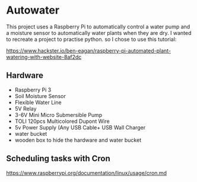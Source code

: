 # Autowater

This project uses a Raspberry Pi to automatically control a water pump and a moisture sensor to automatically water plants when they are dry.
I wanted to recreate a project to practise python. so I chose to use this tutorial:

https://www.hackster.io/ben-eagan/raspberry-pi-automated-plant-watering-with-website-8af2dc

## Hardware

- Raspberry Pi 3
- Soil Moisture Sensor
- Flexible Water Line
- 5V Relay
- 3-6V Mini Micro Submersible Pump
- TOLI 120pcs Multicolored Dupont Wire
- 5v Power Supply (Any USB Cable+ USB Wall Charger
- water bucket
- wooden box to hide the hardware and water bucket

## Scheduling tasks with Cron

https://www.raspberrypi.org/documentation/linux/usage/cron.md
